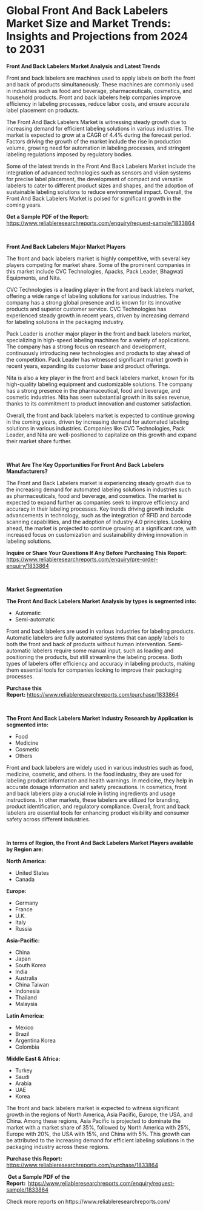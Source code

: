 <p><h1>Global Front And Back Labelers Market Size and Market Trends: Insights and Projections from 2024 to 2031</h1></p><p><strong>Front And Back Labelers Market Analysis and Latest Trends</strong></p>
<p><p>Front and back labelers are machines used to apply labels on both the front and back of products simultaneously. These machines are commonly used in industries such as food and beverage, pharmaceuticals, cosmetics, and household products. Front and back labelers help companies improve efficiency in labeling processes, reduce labor costs, and ensure accurate label placement on products.</p><p>The Front And Back Labelers Market is witnessing steady growth due to increasing demand for efficient labeling solutions in various industries. The market is expected to grow at a CAGR of 4.4% during the forecast period. Factors driving the growth of the market include the rise in production volume, growing need for automation in labeling processes, and stringent labeling regulations imposed by regulatory bodies.</p><p>Some of the latest trends in the Front And Back Labelers Market include the integration of advanced technologies such as sensors and vision systems for precise label placement, the development of compact and versatile labelers to cater to different product sizes and shapes, and the adoption of sustainable labeling solutions to reduce environmental impact. Overall, the Front And Back Labelers Market is poised for significant growth in the coming years.</p></p>
<p><strong>Get a Sample PDF of the Report:&nbsp;</strong> <a href="https://www.reliableresearchreports.com/enquiry/request-sample/1833864">https://www.reliableresearchreports.com/enquiry/request-sample/1833864</a></p>
<p>&nbsp;</p>
<p><strong>Front And Back Labelers Major Market Players</strong></p>
<p><p>The front and back labelers market is highly competitive, with several key players competing for market share. Some of the prominent companies in this market include CVC Technologies, Apacks, Pack Leader, Bhagwati Equipments, and Nita.</p><p>CVC Technologies is a leading player in the front and back labelers market, offering a wide range of labeling solutions for various industries. The company has a strong global presence and is known for its innovative products and superior customer service. CVC Technologies has experienced steady growth in recent years, driven by increasing demand for labeling solutions in the packaging industry.</p><p>Pack Leader is another major player in the front and back labelers market, specializing in high-speed labeling machines for a variety of applications. The company has a strong focus on research and development, continuously introducing new technologies and products to stay ahead of the competition. Pack Leader has witnessed significant market growth in recent years, expanding its customer base and product offerings.</p><p>Nita is also a key player in the front and back labelers market, known for its high-quality labeling equipment and customizable solutions. The company has a strong presence in the pharmaceutical, food and beverage, and cosmetic industries. Nita has seen substantial growth in its sales revenue, thanks to its commitment to product innovation and customer satisfaction.</p><p>Overall, the front and back labelers market is expected to continue growing in the coming years, driven by increasing demand for automated labeling solutions in various industries. Companies like CVC Technologies, Pack Leader, and Nita are well-positioned to capitalize on this growth and expand their market share further.</p></p>
<p>&nbsp;</p>
<p><strong>What Are The Key Opportunities For Front And Back Labelers Manufacturers?</strong></p>
<p><p>The Front and Back Labelers market is experiencing steady growth due to the increasing demand for automated labeling solutions in industries such as pharmaceuticals, food and beverage, and cosmetics. The market is expected to expand further as companies seek to improve efficiency and accuracy in their labeling processes. Key trends driving growth include advancements in technology, such as the integration of RFID and barcode scanning capabilities, and the adoption of Industry 4.0 principles. Looking ahead, the market is projected to continue growing at a significant rate, with increased focus on customization and sustainability driving innovation in labeling solutions.</p></p>
<p><strong>Inquire or Share Your Questions If Any Before Purchasing This Report:</strong> <a href="https://www.reliableresearchreports.com/enquiry/pre-order-enquiry/1833864">https://www.reliableresearchreports.com/enquiry/pre-order-enquiry/1833864</a></p>
<p>&nbsp;</p>
<p><strong>Market Segmentation</strong></p>
<p><strong>The Front And Back Labelers Market Analysis by types is segmented into:</strong></p>
<p><ul><li>Automatic</li><li>Semi-automatic</li></ul></p>
<p><p>Front and back labelers are used in various industries for labeling products. Automatic labelers are fully automated systems that can apply labels to both the front and back of products without human intervention. Semi-automatic labelers require some manual input, such as loading and positioning the products, but still streamline the labeling process. Both types of labelers offer efficiency and accuracy in labeling products, making them essential tools for companies looking to improve their packaging processes.</p></p>
<p><strong>Purchase this Report:&nbsp;</strong><a href="https://www.reliableresearchreports.com/purchase/1833864">https://www.reliableresearchreports.com/purchase/1833864</a></p>
<p>&nbsp;</p>
<p><strong>The Front And Back Labelers Market Industry Research by Application is segmented into:</strong></p>
<p><ul><li>Food</li><li>Medicine</li><li>Cosmetic</li><li>Others</li></ul></p>
<p><p>Front and back labelers are widely used in various industries such as food, medicine, cosmetic, and others. In the food industry, they are used for labeling product information and health warnings. In medicine, they help in accurate dosage information and safety precautions. In cosmetics, front and back labelers play a crucial role in listing ingredients and usage instructions. In other markets, these labelers are utilized for branding, product identification, and regulatory compliance. Overall, front and back labelers are essential tools for enhancing product visibility and consumer safety across different industries.</p></p>
<p>&nbsp;</p>
<p><strong>In terms of Region, the Front And Back Labelers Market Players available by Region are:</strong></p>
<p>
    <p> <strong> North America: </strong>
        <ul>
            <li>United States</li>
            <li>Canada</li>
        </ul>
        </p> 
    <p> <strong> Europe: </strong>
        <ul>
            <li>Germany</li>
            <li>France</li>
            <li>U.K.</li>
            <li>Italy</li>
            <li>Russia</li>
        </ul>
        </p> 
    <p> <strong> Asia-Pacific: </strong>
        <ul>
            <li>China</li>
            <li>Japan</li>
            <li>South Korea</li>
            <li>India</li>
            <li>Australia</li>
            <li>China Taiwan</li>
            <li>Indonesia</li>
            <li>Thailand</li>
            <li>Malaysia</li>
        </ul>
        </p> 
    <p> <strong> Latin America: </strong>
        <ul>
            <li>Mexico</li>
            <li>Brazil</li>
            <li>Argentina Korea</li>
            <li>Colombia</li>
        </ul>
        </p> 
    <p> <strong> Middle East & Africa: </strong>
        <ul>
            <li>Turkey</li>
            <li>Saudi</li>
            <li>Arabia</li>
            <li>UAE</li>
            <li>Korea</li>
        </ul>
    </p>
    </p>
<p><p>The front and back labelers market is expected to witness significant growth in the regions of North America, Asia Pacific, Europe, the USA, and China. Among these regions, Asia Pacific is projected to dominate the market with a market share of 35%, followed by North America with 25%, Europe with 20%, the USA with 15%, and China with 5%. This growth can be attributed to the increasing demand for efficient labeling solutions in the packaging industry across these regions.</p></p>
<p><strong>Purchase this Report: </strong><a href="https://www.reliableresearchreports.com/purchase/1833864">https://www.reliableresearchreports.com/purchase/1833864</a></p>
<p>&nbsp;<strong>Get a Sample PDF of the Report:&nbsp;&nbsp;</strong><a href="https://www.reliableresearchreports.com/enquiry/request-sample/1833864">https://www.reliableresearchreports.com/enquiry/request-sample/1833864</a></p>
<p><strong></strong></p>
<p>Check more reports on https://www.reliableresearchreports.com/</p>